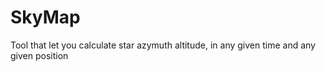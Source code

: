 # SkyMap
Tool that let you calculate star azymuth altitude, in any given time and any given position

